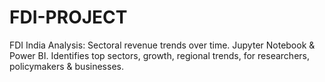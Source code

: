 # FDI-PROJECT
FDI India Analysis: Sectoral revenue trends over time. Jupyter Notebook &amp; Power BI. Identifies top sectors, growth, regional trends, for researchers, policymakers &amp; businesses.
